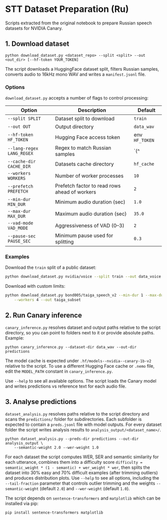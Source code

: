 # STT Dataset Preparation (Ru)

Scripts extracted from the original notebook to prepare Russian speech datasets for NVIDIA Canary.

## 1. Download dataset
```
python download_dataset.py <dataset_repo> --split <split> --out <out_dir> [--hf-token YOUR_TOKEN]
```
The script downloads a HuggingFace dataset split, filters Russian samples, converts audio to 16kHz mono WAV and writes a `manifest.jsonl` file.

### Options
`download_dataset.py` accepts a number of flags to control processing:

| Option | Description | Default |
| --- | --- | --- |
| `--split SPLIT` | Dataset split to download | `train` |
| `--out OUT` | Output directory | `data_wav` |
| `--hf-token HF_TOKEN` | Hugging Face access token | env `HF_TOKEN` |
| `--lang-regex LANG_REGEX` | Regex to match Russian samples | `(^|[-_])ru([-_]|$)|russian` |
| `--cache-dir CACHE_DIR` | Datasets cache directory | `hf_cache` |
| `--workers WORKERS` | Number of worker processes | `10` |
| `--prefetch PREFETCH` | Prefetch factor to read rows ahead of workers | `2` |
| `--min-dur MIN_DUR` | Minimum audio duration (sec) | `1.0` |
| `--max-dur MAX_DUR` | Maximum audio duration (sec) | `35.0` |
| `--vad-mode VAD_MODE` | Aggressiveness of VAD (0–3) | `2` |
| `--pause-sec PAUSE_SEC` | Minimum pause used for splitting | `0.3` |

### Examples
Download the `train` split of a public dataset:

```bash
python download_dataset.py nvidia/voice --split train --out data_voice
```

Download with custom limits:

```bash
python download_dataset.py bond005/taiga_speech_v2 --min-dur 1 --max-dur 15 \
    --workers 4 --out taiga_subset
```

## 2. Run Canary inference
`canary_inference.py` resolves dataset and output paths relative to the script
directory, so you can point to folders next to it or provide absolute paths.
Example:

```
python canary_inference.py --dataset-dir data_wav --out-dir predictions
```

The model cache is expected under `.hf/models--nvidia--canary-1b-v2`
relative to the script. To use a different Hugging Face cache or `.nemo`
file, edit the `MODEL_PATH` constant in `canary_inference.py`.

Use `--help` to see all available options. The script loads the Canary model and
writes predictions vs reference text for each audio file.

## 3. Analyse predictions
`dataset_analysis.py` resolves paths relative to the script directory and scans
the `predictions/` folder for subdirectories. Each subfolder is expected to
contain a `preds.jsonl` file with model outputs. For every dataset folder the
script writes analysis results to `analysis_output/<dataset_name>/`.

```
python dataset_analysis.py --preds-dir predictions --out-dir analysis_output \
    --semantic-weight 2.0 --wer-weight 1.0
```

For each dataset the script computes WER, SER and semantic similarity for each
utterance, combines them into a difficulty score
`difficulty = semantic_weight * (1 - semantic) + wer_weight * wer`, then splits
the dataset into 30% easy and 70% difficult examples (after trimming outliers)
and produces distribution plots. Use `--help` to see all options, including the
`--tail-fraction` parameter that controls outlier trimming and the weights
`--semantic-weight` (default `2.0`) and `--wer-weight` (default `1.0`).

The script depends on `sentence-transformers` and `matplotlib` which can be
installed via pip:

```
pip install sentence-transformers matplotlib
```
